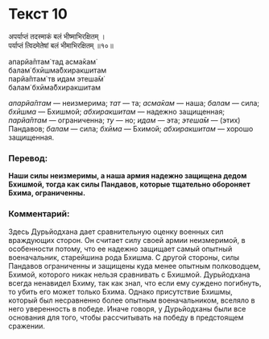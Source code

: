 # Текст 10

अपर्याप्तं तदस्माकं बलं भीष्माभिरक्षितम् ।  
पर्याप्तं त्विदमेतेषां बलं भीमाभिरक्षितम् ॥१०॥

апарйа̄птам̇ тад асма̄кам̇  
балам̇ бхӣшма̄бхиракшитам  
парйа̄птам̇ тв идам этеша̄м̇  
балам̇ бхӣма̄бхиракшитам

_апарйа̄птам_ — неизмерима; _тат_ — та; _асма̄кам_ — наша; _балам_ — сила; _бхӣшма_ — Бхишмой; _абхиракшитам_ — надежно защищенная; _парйа̄птам_ — ограниченна; _ту_ — но; _идам_ — эта; _этеша̄м_ — (этих) Пандавов; _балам_ — сила; _бхӣма_ — Бхимой; _абхиракшитам_ — хорошо защищенная.

### Перевод:

**Наши силы неизмеримы, а наша армия надежно защищена дедом Бхишмой, тогда как силы Пандавов, которые тщательно обороняет Бхима, ограниченны.**

### Комментарий:

Здесь Дурьйодхана дает сравнительную оценку военных сил враждующих сторон. Он считает силу своей армии неизмеримой, в особенности потому, что ее надежно защищает самый опытный военачальник, старейшина рода Бхишма. С другой стороны, силы Пандавов ограниченны и защищены куда менее опытным полководцем, Бхимой, которого никак нельзя сравнивать с Бхишмой. Дурьйодхана всегда ненавидел Бхиму, так как знал, что если ему суждено погибнуть, то убить его может только Бхима. Однако присутствие Бхишмы, который был несравненно более опытным военачальником, вселяло в него уверенность в победе. Иначе говоря, у Дурьйодханы были все основания для того, чтобы рассчитывать на победу в предстоящем сражении.